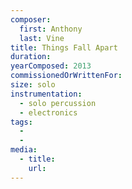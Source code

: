 ```yaml
---
composer:
  first: Anthony
  last: Vine
title: Things Fall Apart
duration:
yearComposed: 2013
commissionedOrWrittenFor:
size: solo
instrumentation:
  - solo percussion
  - electronics
tags:
  -
  -
media:
  - title:
    url:
---
```

